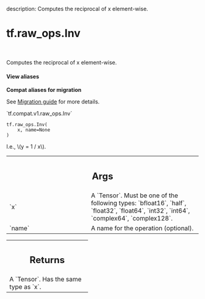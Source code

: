 description: Computes the reciprocal of x element-wise.

<div itemscope itemtype="http://developers.google.com/ReferenceObject">
<meta itemprop="name" content="tf.raw_ops.Inv" />
<meta itemprop="path" content="Stable" />
</div>

# tf.raw_ops.Inv

<!-- Insert buttons and diff -->

<table class="tfo-notebook-buttons tfo-api nocontent" align="left">

</table>



Computes the reciprocal of x element-wise.

<section class="expandable">
  <h4 class="showalways">View aliases</h4>
  <p>
<b>Compat aliases for migration</b>
<p>See
<a href="https://www.tensorflow.org/guide/migrate">Migration guide</a> for
more details.</p>
<p>`tf.compat.v1.raw_ops.Inv`</p>
</p>
</section>

<pre class="devsite-click-to-copy prettyprint lang-py tfo-signature-link">
<code>tf.raw_ops.Inv(
    x, name=None
)
</code></pre>



<!-- Placeholder for "Used in" -->

I.e., \\(y = 1 / x\\).

<!-- Tabular view -->
 <table class="responsive fixed orange">
<colgroup><col width="214px"><col></colgroup>
<tr><th colspan="2"><h2 class="add-link">Args</h2></th></tr>

<tr>
<td>
`x`
</td>
<td>
A `Tensor`. Must be one of the following types: `bfloat16`, `half`, `float32`, `float64`, `int32`, `int64`, `complex64`, `complex128`.
</td>
</tr><tr>
<td>
`name`
</td>
<td>
A name for the operation (optional).
</td>
</tr>
</table>



<!-- Tabular view -->
 <table class="responsive fixed orange">
<colgroup><col width="214px"><col></colgroup>
<tr><th colspan="2"><h2 class="add-link">Returns</h2></th></tr>
<tr class="alt">
<td colspan="2">
A `Tensor`. Has the same type as `x`.
</td>
</tr>

</table>

